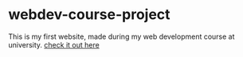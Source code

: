 # webdev-course-project
This is my first website, made during my web development course at university.
 <a href="http://simoseshop.000.pe" target="_blank"> check it out here </a>
